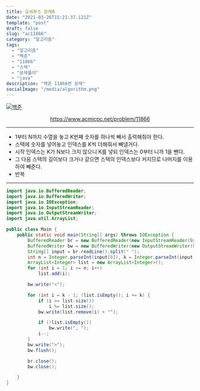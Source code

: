 ```yaml
---
title: 요세푸스 문제0
date: "2021-03-26T15:21:37.121Z"
template: "post"
draft: false
slug: "ac11866"
category: "알고리즘"
tags:
  - "알고리즘"
  - "백준"
  - "11866"
  - "스택"
  - "문제풀이"
  - "java"
description: "백준 11866번 문제"
socialImage: "/media/algorithm.png"
---
```


[![백준](https://d2gd6pc034wcta.cloudfront.net/images/logo@2x.png)](https://www.acmicpc.net/problem/11866)
<div style="text-align:center"><a href="https://www.acmicpc.net/problem/11866">https://www.acmicpc.net/problem/11866</a></div>

---

- 1부터 N까지 수열을 놓고 K번째 숫자를 하나씩 빼서 출력해줘야 한다.
- 스택에 숫자를 넣어놓고 인덱스를 K씩 더해줘서 빼낼거다.
- 시작 인덱스는 K가 N보다 크지 않으니 K를 넣되 인덱스는 0부터 니까 1을 뺀다.
- 그 다음 스택의 길이보다 크거나 같으면 스택의 인덱스보다 커지므로 나머지를 이용하여 빼준다.
- 반복

---


```java
import java.io.BufferedReader;
import java.io.BufferedWriter;
import java.io.IOException;
import java.io.InputStreamReader;
import java.io.OutputStreamWriter;
import java.util.ArrayList;

public class Main {
    public static void main(String[] args) throws IOException {
        BufferedReader br = new BufferedReader(new InputStreamReader(System.in));
        BufferedWriter bw = new BufferedWriter(new OutputStreamWriter(System.out));
        String[] input = br.readLine().split(" ");
        int n = Integer.parseInt(input[0]), k = Integer.parseInt(input[1]);
        ArrayList<Integer> list = new ArrayList<Integer>();
        for (int i = 1; i <= n; i++)
            list.add(i);

        bw.write("<");

        for (int i = k - 1; !list.isEmpty(); i += k) {
            if (i >= list.size())
                i %= list.size();
            bw.write(list.remove(i) + "");

            if (!list.isEmpty())
                bw.write(", ");
            i--;
        }
        bw.write(">");
        bw.flush();

        br.close();
        bw.close();

    }
}


```
